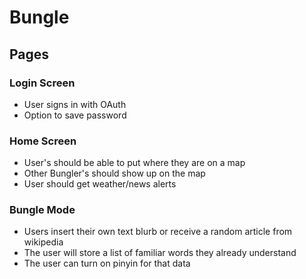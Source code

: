 # Bungle

## Pages

### Login Screen

- User signs in with OAuth 
- Option to save password

### Home Screen

- User's should be able to put where they are on a map
- Other Bungler's should show up on the map
- User should get weather/news alerts 

### Bungle Mode

- Users insert their own text blurb or receive a random article from wikipedia
- The user will store a list of familiar words they already understand
- The user can turn on pinyin for that data
